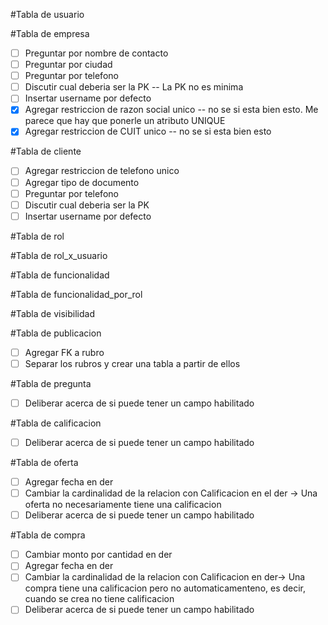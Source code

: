 #Tabla de usuario

#Tabla de empresa
- [ ] Preguntar por nombre de contacto
- [ ] Preguntar por ciudad
- [ ] Preguntar por telefono
- [ ] Discutir cual deberia ser la PK -- La PK no es minima
- [ ] Insertar username por defecto
- [x] Agregar restriccion de razon social unico -- no se si esta bien esto. Me parece que hay que ponerle un atributo UNIQUE
- [x] Agregar restriccion de CUIT unico -- no se si esta bien esto

#Tabla de cliente
- [ ] Agregar restriccion de telefono unico
- [ ] Agregar tipo de documento
- [ ] Preguntar por telefono
- [ ] Discutir cual deberia ser la PK
- [ ] Insertar username por defecto

#Tabla de rol

#Tabla de rol_x_usuario

#Tabla de funcionalidad

#Tabla de funcionalidad_por_rol

#Tabla de visibilidad

#Tabla de publicacion
- [ ] Agregar FK a rubro
- [ ] Separar los rubros y crear una tabla a partir de ellos

#Tabla de pregunta
- [ ] Deliberar acerca de si puede tener un campo habilitado

#Tabla de calificacion
- [ ] Deliberar acerca de si puede tener un campo habilitado

#Tabla de oferta
- [ ] Agregar fecha en der
- [ ] Cambiar la cardinalidad de la relacion con Calificacion en el der -> Una oferta no necesariamente tiene una calificacion
- [ ] Deliberar acerca de si puede tener un campo habilitado

#Tabla de compra
- [ ] Cambiar monto por cantidad en der
- [ ] Agregar fecha en der
- [ ] Cambiar la cardinalidad de la relacion con Calificacion en der-> Una compra tiene una calificacion pero no automaticamenteno, es decir, cuando se crea no tiene calificacion
- [ ] Deliberar acerca de si puede tener un campo habilitado